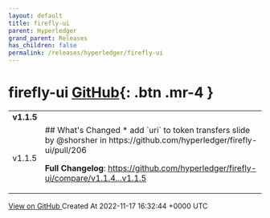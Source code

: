 ```yaml
---
layout: default
title: firefly-ui
parent: Hyperledger
grand_parent: Releases
has_children: false
permalink: /releases/hyperledger/firefly-ui
---
```


# firefly-ui <span class="fs-3 right-align">[GitHub](https://github.com/hyperledger/firefly-ui){: .btn .mr-4 }</span>


<div>
    <table>
        <tr>
            <td colspan="2">
                <b>
                    v1.1.5
                </b>
            </td>
        </tr>
        <tr>
            <td>
                <span class="chip">
                    v1.1.5
                </span>
            </td>
            <td>
                ## What's Changed
* add `uri` to token transfers slide by @shorsher in https://github.com/hyperledger/firefly-ui/pull/206


**Full Changelog**: https://github.com/hyperledger/firefly-ui/compare/v1.1.4...v1.1.5
            </td>
        </tr>
    </table>
    <a href="https://github.com/hyperledger/firefly-ui/releases/tag/v1.1.5" class=".btn">
        View on GitHub
    </a>
    <span class="right-align">
        Created At 2022-11-17 16:32:44 +0000 UTC
    </span>
</div>

